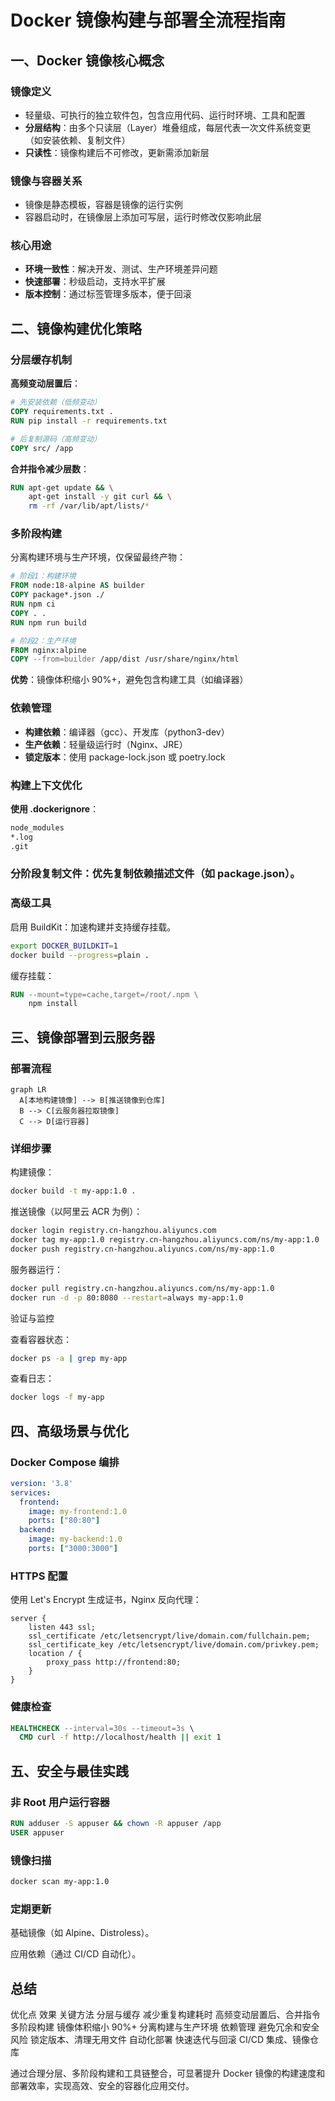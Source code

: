 # Docker 镜像构建与部署全流程指南

## 一、Docker 镜像核心概念

### 镜像定义

- 轻量级、可执行的独立软件包，包含应用代码、运行时环境、工具和配置
- **分层结构**：由多个只读层（Layer）堆叠组成，每层代表一次文件系统变更（如安装依赖、复制文件）
- **只读性**：镜像构建后不可修改，更新需添加新层

### 镜像与容器关系

- 镜像是静态模板，容器是镜像的运行实例
- 容器启动时，在镜像层上添加可写层，运行时修改仅影响此层

### 核心用途

- **环境一致性**：解决开发、测试、生产环境差异问题
- **快速部署**：秒级启动，支持水平扩展
- **版本控制**：通过标签管理多版本，便于回滚

## 二、镜像构建优化策略

### 分层缓存机制

**高频变动层置后**：

```dockerfile
# 先安装依赖（低频变动）
COPY requirements.txt .
RUN pip install -r requirements.txt

# 后复制源码（高频变动）
COPY src/ /app
```

**合并指令减少层数**：

```dockerfile
RUN apt-get update && \
    apt-get install -y git curl && \
    rm -rf /var/lib/apt/lists/*
```

### 多阶段构建

分离构建环境与生产环境，仅保留最终产物：

```dockerfile
# 阶段1：构建环境
FROM node:18-alpine AS builder
COPY package*.json ./
RUN npm ci
COPY . .
RUN npm run build

# 阶段2：生产环境
FROM nginx:alpine
COPY --from=builder /app/dist /usr/share/nginx/html
```

**优势**：镜像体积缩小 90%+，避免包含构建工具（如编译器）

### 依赖管理

- **构建依赖**：编译器（gcc）、开发库（python3-dev）
- **生产依赖**：轻量级运行时（Nginx、JRE）
- **锁定版本**：使用 package-lock.json 或 poetry.lock

### 构建上下文优化

**使用 .dockerignore**：

```dockerfile
node_modules
*.log
.git
```

### 分阶段复制文件：优先复制依赖描述文件（如 package.json）。

### 高级工具

启用 BuildKit：加速构建并支持缓存挂载。

```bash
export DOCKER_BUILDKIT=1
docker build --progress=plain .
```

缓存挂载：

```dockerfile
RUN --mount=type=cache,target=/root/.npm \
    npm install
```

## 三、镜像部署到云服务器

### 部署流程

```mermaid
graph LR
  A[本地构建镜像] --> B[推送镜像到仓库]
  B --> C[云服务器拉取镜像]
  C --> D[运行容器]
```

### 详细步骤

构建镜像：

```bash
docker build -t my-app:1.0 .
```

推送镜像（以阿里云 ACR 为例）：

```bash
docker login registry.cn-hangzhou.aliyuncs.com
docker tag my-app:1.0 registry.cn-hangzhou.aliyuncs.com/ns/my-app:1.0
docker push registry.cn-hangzhou.aliyuncs.com/ns/my-app:1.0
```

服务器运行：

```bash
docker pull registry.cn-hangzhou.aliyuncs.com/ns/my-app:1.0
docker run -d -p 80:8080 --restart=always my-app:1.0
```

验证与监控

查看容器状态：

```bash
docker ps -a | grep my-app
```

查看日志：

```bash
docker logs -f my-app
```

## 四、高级场景与优化

### Docker Compose 编排

```yaml
version: '3.8'
services:
  frontend:
    image: my-frontend:1.0
    ports: ["80:80"]
  backend:
    image: my-backend:1.0
    ports: ["3000:3000"]
```

### HTTPS 配置

使用 Let's Encrypt 生成证书，Nginx 反向代理：

```nginx
server {
    listen 443 ssl;
    ssl_certificate /etc/letsencrypt/live/domain.com/fullchain.pem;
    ssl_certificate_key /etc/letsencrypt/live/domain.com/privkey.pem;
    location / {
        proxy_pass http://frontend:80;
    }
}
```

### 健康检查

```dockerfile
HEALTHCHECK --interval=30s --timeout=3s \
  CMD curl -f http://localhost/health || exit 1
```

## 五、安全与最佳实践

### 非 Root 用户运行容器

```dockerfile
RUN adduser -S appuser && chown -R appuser /app
USER appuser
```

### 镜像扫描

```bash
docker scan my-app:1.0
```

### 定期更新

基础镜像（如 Alpine、Distroless）。

应用依赖（通过 CI/CD 自动化）。

## 总结

优化点	效果	关键方法
分层与缓存	减少重复构建耗时	高频变动层置后、合并指令
多阶段构建	镜像体积缩小 90%+	分离构建与生产环境
依赖管理	避免冗余和安全风险	锁定版本、清理无用文件
自动化部署	快速迭代与回滚	CI/CD 集成、镜像仓库

通过合理分层、多阶段构建和工具链整合，可显著提升 Docker 镜像的构建速度和部署效率，实现高效、安全的容器化应用交付。